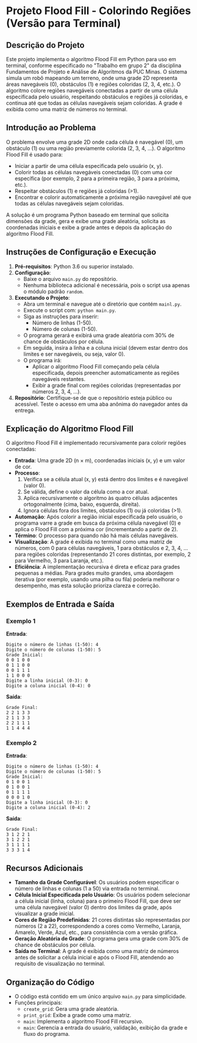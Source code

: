 
# Projeto Flood Fill - Colorindo Regiões (Versão para Terminal)

## Descrição do Projeto
Este projeto implementa o algoritmo Flood Fill em Python para uso em terminal, conforme especificado no "Trabalho em grupo 2" da disciplina Fundamentos de Projeto e Análise de Algoritmos da PUC Minas. O sistema simula um robô mapeando um terreno, onde uma grade 2D representa áreas navegáveis (0), obstáculos (1) e regiões coloridas (2, 3, 4, etc.). O algoritmo colore regiões navegáveis conectadas a partir de uma célula especificada pelo usuário, respeitando obstáculos e regiões já coloridas, e continua até que todas as células navegáveis sejam coloridas. A grade é exibida como uma matriz de números no terminal.

## Introdução ao Problema
O problema envolve uma grade 2D onde cada célula é navegável (0), um obstáculo (1) ou uma região previamente colorida (2, 3, 4, ...). O algoritmo Flood Fill é usado para:
- Iniciar a partir de uma célula especificada pelo usuário (x, y).
- Colorir todas as células navegáveis conectadas (0) com uma cor específica (por exemplo, 2 para a primeira região, 3 para a próxima, etc.).
- Respeitar obstáculos (1) e regiões já coloridas (>1).
- Encontrar e colorir automaticamente a próxima região navegável até que todas as células navegáveis sejam coloridas.

A solução é um programa Python baseado em terminal que solicita dimensões da grade, gera e exibe uma grade aleatória, solicita as coordenadas iniciais e exibe a grade antes e depois da aplicação do algoritmo Flood Fill.

## Instruções de Configuração e Execução
1. **Pré-requisitos**: Python 3.6 ou superior instalado.
2. **Configuração**:
   - Baixe o arquivo `main.py` do repositório.
   - Nenhuma biblioteca adicional é necessária, pois o script usa apenas o módulo padrão `random`.
3. **Executando o Projeto**:
   - Abra um terminal e navegue até o diretório que contém `mainl.py`.
   - Execute o script com: `python main.py`.
   - Siga as instruções para inserir:
     - Número de linhas (1-50).
     - Número de colunas (1-50).
   - O programa gerará e exibirá uma grade aleatória com 30% de chance de obstáculos por célula.
   - Em seguida, insira a linha e a coluna inicial (devem estar dentro dos limites e ser navegáveis, ou seja, valor 0).
   - O programa irá:
     - Aplicar o algoritmo Flood Fill começando pela célula especificada, depois preencher automaticamente as regiões navegáveis restantes.
     - Exibir a grade final com regiões coloridas (representadas por números 2, 3, 4, ...).
4. **Repositório**: Certifique-se de que o repositório esteja público ou acessível. Teste o acesso em uma aba anônima do navegador antes da entrega.

## Explicação do Algoritmo Flood Fill
O algoritmo Flood Fill é implementado recursivamente para colorir regiões conectadas:
- **Entrada**: Uma grade 2D (n × m), coordenadas iniciais (x, y) e um valor de cor.
- **Processo**:
  1. Verifica se a célula atual (x, y) está dentro dos limites e é navegável (valor 0).
  2. Se válida, define o valor da célula como a cor atual.
  3. Aplica recursivamente o algoritmo às quatro células adjacentes ortogonalmente (cima, baixo, esquerda, direita).
  4. Ignora células fora dos limites, obstáculos (1) ou já coloridas (>1).
- **Automação**: Após colorir a região inicial especificada pelo usuário, o programa varre a grade em busca da próxima célula navegável (0) e aplica o Flood Fill com a próxima cor (incrementando a partir de 2).
- **Término**: O processo para quando não há mais células navegáveis.
- **Visualização**: A grade é exibida no terminal como uma matriz de números, com 0 para células navegáveis, 1 para obstáculos e 2, 3, 4, ... para regiões coloridas (representando 21 cores distintas, por exemplo, 2 para Vermelho, 3 para Laranja, etc.).
- **Eficiência**: A implementação recursiva é direta e eficaz para grades pequenas a médias. Para grades muito grandes, uma abordagem iterativa (por exemplo, usando uma pilha ou fila) poderia melhorar o desempenho, mas esta solução prioriza clareza e correção.

## Exemplos de Entrada e Saída
### Exemplo 1
**Entrada**:
```
Digite o número de linhas (1-50): 4
Digite o número de colunas (1-50): 5
Grade Inicial:
0 0 1 0 0
0 1 1 0 0
0 0 1 1 1
1 1 0 0 0
Digite a linha inicial (0-3): 0
Digite a coluna inicial (0-4): 0
```
**Saída**:
```
Grade Final:
2 2 1 3 3
2 1 1 3 3
2 2 1 1 1
1 1 4 4 4
```

### Exemplo 2
**Entrada**:
```
Digite o número de linhas (1-50): 4
Digite o número de colunas (1-50): 5
Grade Inicial:
0 1 0 0 1
0 1 0 0 1
0 1 1 1 1
0 0 0 1 0
Digite a linha inicial (0-3): 0
Digite a coluna inicial (0-4): 2
```
**Saída**:
```
Grade Final:
3 1 2 2 1
3 1 2 2 1
3 1 1 1 1
3 3 3 1 4
```


## Recursos Adicionais
- **Tamanho da Grade Configurável**: Os usuários podem especificar o número de linhas e colunas (1 a 50) via entrada no terminal.
- **Célula Inicial Especificada pelo Usuário**: Os usuários podem selecionar a célula inicial (linha, coluna) para o primeiro Flood Fill, que deve ser uma célula navegável (valor 0) dentro dos limites da grade, após visualizar a grade inicial.
- **Cores de Região Predefinidas**: 21 cores distintas são representadas por números (2 a 22), correspondendo a cores como Vermelho, Laranja, Amarelo, Verde, Azul, etc., para consistência com a versão gráfica.
- **Geração Aleatória de Grade**: O programa gera uma grade com 30% de chance de obstáculos por célula.
- **Saída no Terminal**: A grade é exibida como uma matriz de números antes de solicitar a célula inicial e após o Flood Fill, atendendo ao requisito de visualização no terminal.

## Organização do Código
- O código está contido em um único arquivo `main.py` para simplicidade.
- Funções principais:
  - `create_grid`: Gera uma grade aleatória.
  - `print_grid`: Exibe a grade como uma matriz.
  - `main`: Implementa o algoritmo Flood Fill recursivo.
  - `main`: Gerencia a entrada do usuário, validação, exibição da grade e fluxo do programa.

